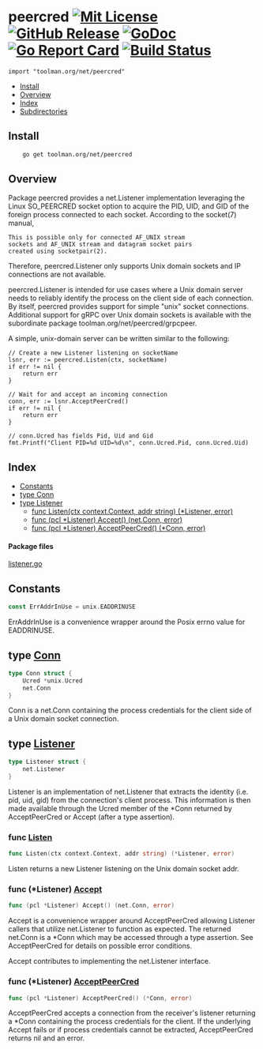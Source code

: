 
# peercred [![Mit License][mit-img]][mit] [![GitHub Release][release-img]][release] [![GoDoc][godoc-img]][godoc] [![Go Report Card][reportcard-img]][reportcard] [![Build Status][travis-img]][travis]

`import "toolman.org/net/peercred"`

* [Install](#pkg-install)
* [Overview](#pkg-overview)
* [Index](#pkg-index)
* [Subdirectories](#pkg-subdirectories)

## <a name="pkg-install">Install</a>

```sh
    go get toolman.org/net/peercred
```

## <a name="pkg-overview">Overview</a>
Package peercred provides a net.Listener implementation leveraging the Linux
SO_PEERCRED socket option to acquire the PID, UID, and GID of the foreign
process connected to each socket. According to the socket(7) manual,

    This is possible only for connected AF_UNIX stream
    sockets and AF_UNIX stream and datagram socket pairs
    created using socketpair(2).

Therefore, peercred.Listener only supports Unix domain sockets and IP
connections are not available.

peercred.Listener is intended for use cases where a Unix domain server needs
to reliably identify the process on the client side of each connection. By
itself, peercred provides support for simple "unix" socket connections.
Additional support for gRPC over Unix domain sockets is available with the
subordinate package toolman.org/net/peercred/grpcpeer.

A simple, unix-domain server can be written similar to the following:

	// Create a new Listener listening on socketName
	lsnr, err := peercred.Listen(ctx, socketName)
	if err != nil {
	    return err
	}
	
	// Wait for and accept an incoming connection
	conn, err := lsnr.AcceptPeerCred()
	if err != nil {
	    return err
	}
	
	// conn.Ucred has fields Pid, Uid and Gid
	fmt.Printf("Client PID=%d UID=%d\n", conn.Ucred.Pid, conn.Ucred.Uid)


## <a name="pkg-index">Index</a>
* [Constants](#pkg-constants)
* [type Conn](#Conn)
* [type Listener](#Listener)
  * [func Listen(ctx context.Context, addr string) (*Listener, error)](#Listen)
  * [func (pcl *Listener) Accept() (net.Conn, error)](#Listener.Accept)
  * [func (pcl *Listener) AcceptPeerCred() (*Conn, error)](#Listener.AcceptPeerCred)


#### <a name="pkg-files">Package files</a>
[listener.go](/src/toolman.org/net/peercred/listener.go) 


## <a name="pkg-constants">Constants</a>
``` go
const ErrAddrInUse = unix.EADDRINUSE
```
ErrAddrInUse is a convenience wrapper around the Posix errno value for
EADDRINUSE.


## <a name="Conn">type</a> [Conn](/src/target/listener.go?s=4734:4791#L138)
``` go
type Conn struct {
    Ucred *unix.Ucred
    net.Conn
}

```
Conn is a net.Conn containing the process credentials for the client
side of a Unix domain socket connection.


## <a name="Listener">type</a> [Listener](/src/target/listener.go?s=2919:2965#L71)
``` go
type Listener struct {
    net.Listener
}

```
Listener is an implementation of net.Listener that extracts
the identity (i.e. pid, uid, gid) from the connection's client process.
This information is then made available through the Ucred member of
the *Conn returned by AcceptPeerCred or Accept (after a type
assertion).


### <a name="Listen">func</a> [Listen](/src/target/listener.go?s=3047:3116#L76)
``` go
func Listen(ctx context.Context, addr string) (*Listener, error)
```
Listen returns a new Listener listening on the Unix domain socket addr.


### <a name="Listener.Accept">func</a> (\*Listener) [Accept](/src/target/listener.go?s=3657:3712#L93)
``` go
func (pcl *Listener) Accept() (net.Conn, error)
```
Accept is a convenience wrapper around AcceptPeerCred allowing
Listener callers that utilize net.Listener to function
as expected. The returned net.Conn is a *Conn which may
be accessed through a type assertion. See AcceptPeerCred for
details on possible error conditions.

Accept contributes to implementing the  net.Listener interface.


### <a name="Listener.AcceptPeerCred">func</a> (\*Listener) [AcceptPeerCred](/src/target/listener.go?s=4020:4088#L101)
``` go
func (pcl *Listener) AcceptPeerCred() (*Conn, error)
```
AcceptPeerCred accepts a connection from the receiver's listener
returning a *Conn containing the process credentials for
the client. If the underlying Accept fails or if process credentials
cannot be extracted, AcceptPeerCred returns nil and an error.


[mit-img]: http://img.shields.io/badge/License-MIT-c41e3a.svg
[mit]: https://github.com/toolmanorg/net-peercred/blob/master/LICENSE

[release-img]: https://img.shields.io/github/release/toolmanorg/net-peercred/all.svg
[release]: https://github.com/toolmanorg/net-peercred/releases

[godoc-img]: https://godoc.org/toolman.org/net/peercred?status.svg
[godoc]: https://godoc.org/toolman.org/net/peercred

[reportcard-img]: https://goreportcard.com/badge/toolman.org/net/peercred
[reportcard]: https://goreportcard.com/report/toolman.org/net/peercred

[travis-img]: https://travis-ci.org/toolmanorg/net-peercred.svg?branch=master
[travis]: https://travis-ci.org/toolmanorg/net-peercred

